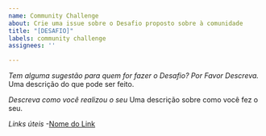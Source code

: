 ```yaml
---
name: Community Challenge
about: Crie uma issue sobre o Desafio proposto sobre à comunidade
title: "[DESAFIO]"
labels: community challenge
assignees: ''

---
```


*Tem alguma sugestão para quem for fazer o Desafio? Por Favor Descreva.*
Uma descrição do que pode ser feito.

*Descreva como você realizou o seu*
Uma descrição sobre como você fez o seu.

*Links úteis*
-[Nome do Link]()

